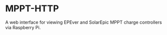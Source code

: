 # MPPT-HTTP
A web interface for viewing EPEver and SolarEpic MPPT charge controllers via Raspberry Pi.
